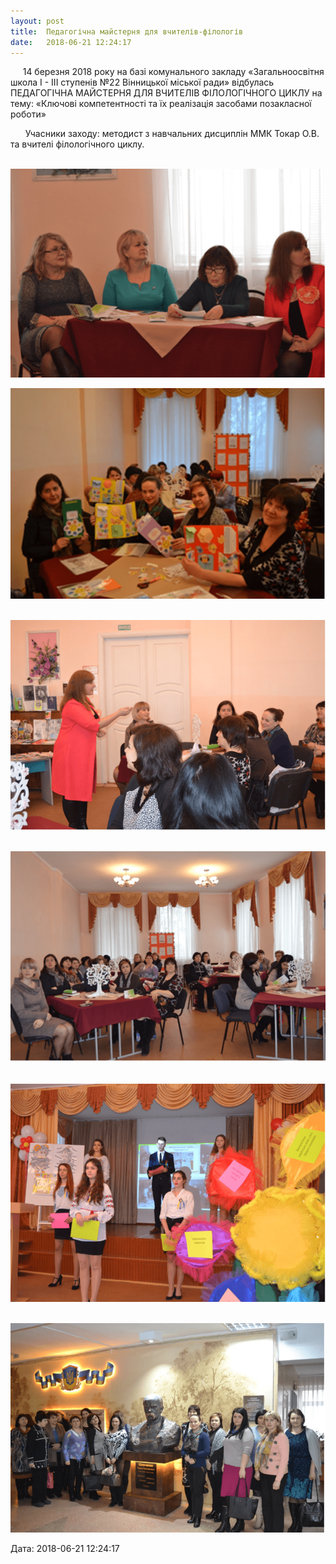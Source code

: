 ```yaml
---
layout: post
title:  Педагогічна майстерня для вчителів-філологів
date:   2018-06-21 12:24:17
---
```

     14 березня 2018 року на базі комунального закладу «Загальноосвітня школа I - III ступенів №22 Вінницької міської ради» відбулась ПЕДАГОГІЧНА МАЙСТЕРНЯ ДЛЯ ВЧИТЕЛІВ ФІЛОЛОГІЧНОГО ЦИКЛУ на тему: «Ключові компетентності та їх реалізація засобами позакласної роботи»

      Учасники заходу: методист з навчальних дисциплін ММК Токар О.В. та вчителі філологічного циклу.

 ![](/assets/tiger-1529572928.png)

![](/assets/tiger-1529572949.png)

 ![](/assets/tiger-1529572980.png)

 ![](/assets/tiger-1529572998.png)

 ![](/assets/tiger-1529573018.png)

 ![](/assets/tiger-1529573036.png)

  
Дата: 2018-06-21 12:24:17